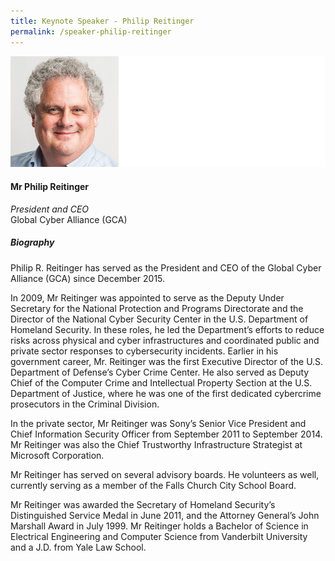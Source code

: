 ```yaml
---
title: Keynote Speaker - Philip Reitinger
permalink: /speaker-philip-reitinger
---
```


![Philip Reitinger](/images/speakers/Reitinger-Philip.jpg)

#### **Mr Philip Reitinger**

*President and CEO*  
Global Cyber Alliance (GCA)

##### **Biography**

Philip R. Reitinger has served as the President and CEO of the Global Cyber Alliance (GCA) since December 2015.

In 2009, Mr Reitinger was appointed to serve as the Deputy Under Secretary for the National Protection and Programs Directorate and the Director of the National Cyber Security Center in the U.S. Department of Homeland Security. In these roles, he led the Department’s efforts to reduce risks across physical and cyber infrastructures and coordinated public and private sector responses to cybersecurity incidents. Earlier in his government career, Mr. Reitinger was the first Executive Director of the U.S. Department of Defense’s Cyber Crime Center. He also served as Deputy Chief of the Computer Crime and Intellectual Property Section at the U.S. Department of Justice, where he was one of the first dedicated cybercrime prosecutors in the Criminal Division.

In the private sector, Mr Reitinger was Sony’s Senior Vice President and Chief Information Security Officer from September 2011 to September 2014. Mr Reitinger was also the Chief Trustworthy Infrastructure Strategist at Microsoft Corporation.

Mr Reitinger has served on several advisory boards. He volunteers as well, currently serving as a member of the Falls Church City School Board.

Mr Reitinger was awarded the Secretary of Homeland Security’s Distinguished Service Medal in June 2011, and the Attorney General’s John Marshall Award in July 1999. Mr Reitinger holds a Bachelor of Science in Electrical Engineering and Computer Science from Vanderbilt University and a J.D. from Yale Law School.